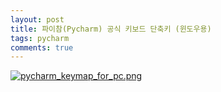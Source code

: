 ```yaml
---
layout: post
title: 파이참(Pycharm) 공식 키보드 단축키 (윈도우용)
tags: pycharm
comments: true
---
```


[![pycharm_keymap_for_pc.png](https://s26.postimg.org/4qdfmif3t/pycharm_keymap_for_pc.png)](https://postimg.org/image/mt6idqayd/)

